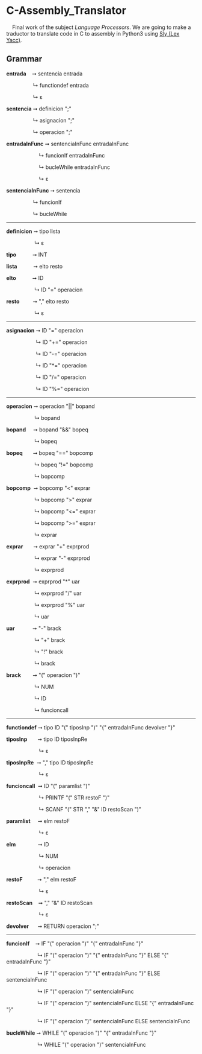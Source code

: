 # C-Assembly_Translator
&nbsp;&nbsp;&nbsp;&nbsp;Final work of the subject *Language Processors*. We are going to make a traductor to translate code in C to assembly in Python3 using [Sly (Lex Yacc)](https://sly.readthedocs.io/en/latest/).  

## Grammar

**entrada**&nbsp;&nbsp;&nbsp;&nbsp;➞ sentencia entrada 

&nbsp;&nbsp;&nbsp;&nbsp;&nbsp;&nbsp;&nbsp;&nbsp;&nbsp;&nbsp;&nbsp;&nbsp;&nbsp;&nbsp;&nbsp;&nbsp;&nbsp; ↳ functiondef entrada

&nbsp;&nbsp;&nbsp;&nbsp;&nbsp;&nbsp;&nbsp;&nbsp;&nbsp;&nbsp;&nbsp;&nbsp;&nbsp;&nbsp;&nbsp;&nbsp;&nbsp; ↳ ε


**sentencia** ➞ definicion ";"

&nbsp;&nbsp;&nbsp;&nbsp;&nbsp;&nbsp;&nbsp;&nbsp;&nbsp;&nbsp;&nbsp;&nbsp;&nbsp;&nbsp;&nbsp;&nbsp;&nbsp;&nbsp;↳ asignacion ";"

&nbsp;&nbsp;&nbsp;&nbsp;&nbsp;&nbsp;&nbsp;&nbsp;&nbsp;&nbsp;&nbsp;&nbsp;&nbsp;&nbsp;&nbsp;&nbsp;&nbsp;&nbsp;↳ operacion ";"


**entradaInFunc** ➞ sentenciaInFunc entradaInFunc

&nbsp;&nbsp;&nbsp;&nbsp;&nbsp;&nbsp;&nbsp;&nbsp;&nbsp;&nbsp;&nbsp;&nbsp;&nbsp;&nbsp;&nbsp;&nbsp;&nbsp;&nbsp;&nbsp;&nbsp;&nbsp;&nbsp;↳ funcionIf entradaInFunc

&nbsp;&nbsp;&nbsp;&nbsp;&nbsp;&nbsp;&nbsp;&nbsp;&nbsp;&nbsp;&nbsp;&nbsp;&nbsp;&nbsp;&nbsp;&nbsp;&nbsp;&nbsp;&nbsp;&nbsp;&nbsp;&nbsp;↳ bucleWhile entradaInFunc

&nbsp;&nbsp;&nbsp;&nbsp;&nbsp;&nbsp;&nbsp;&nbsp;&nbsp;&nbsp;&nbsp;&nbsp;&nbsp;&nbsp;&nbsp;&nbsp;&nbsp;&nbsp;&nbsp;&nbsp;&nbsp;&nbsp;↳ ε


**sentenciaInFunc** ➞ sentencia

&nbsp;&nbsp;&nbsp;&nbsp;&nbsp;&nbsp;&nbsp;&nbsp;&nbsp;&nbsp;&nbsp;&nbsp;&nbsp;&nbsp;&nbsp;&nbsp;&nbsp;&nbsp;↳ funcionIf

&nbsp;&nbsp;&nbsp;&nbsp;&nbsp;&nbsp;&nbsp;&nbsp;&nbsp;&nbsp;&nbsp;&nbsp;&nbsp;&nbsp;&nbsp;&nbsp;&nbsp;&nbsp;↳ bucleWhile


*****

**definicion** ➞ tipo lista 

&nbsp;&nbsp;&nbsp;&nbsp;&nbsp;&nbsp;&nbsp;&nbsp;&nbsp;&nbsp;&nbsp;&nbsp;&nbsp;&nbsp;&nbsp;&nbsp;&nbsp;&nbsp;&nbsp;↳ ε


**tipo**&nbsp;&nbsp;&nbsp;&nbsp;&nbsp;&nbsp;&nbsp;&nbsp;&nbsp;&nbsp; ➞ INT 


**lista**&nbsp;&nbsp;&nbsp;&nbsp;&nbsp;&nbsp;&nbsp;&nbsp;&nbsp;&nbsp; ➞ elto resto 


**elto**&nbsp;&nbsp;&nbsp;&nbsp;&nbsp;&nbsp;&nbsp;&nbsp;&nbsp;&nbsp; ➞ ID 

 &nbsp;&nbsp;&nbsp;&nbsp;&nbsp;&nbsp;&nbsp;&nbsp;&nbsp;&nbsp;&nbsp;&nbsp;&nbsp;&nbsp;&nbsp;&nbsp;&nbsp;&nbsp;&nbsp;↳&nbsp;ID "=" operacion 


**resto**&nbsp;&nbsp;&nbsp;&nbsp;&nbsp;&nbsp;&nbsp;&nbsp; ➞ "," elto resto 

 &nbsp;&nbsp;&nbsp;&nbsp;&nbsp;&nbsp;&nbsp;&nbsp;&nbsp;&nbsp;&nbsp;&nbsp;&nbsp;&nbsp;&nbsp;&nbsp;&nbsp;&nbsp;&nbsp;↳ ε

---

**asignacion** ➞ ID "=" operacion

&nbsp;&nbsp;&nbsp;&nbsp;&nbsp;&nbsp;&nbsp;&nbsp;&nbsp;&nbsp;&nbsp;&nbsp;&nbsp;&nbsp;&nbsp;&nbsp;&nbsp;&nbsp;&nbsp;&nbsp;↳ ID "+=" operacion

&nbsp;&nbsp;&nbsp;&nbsp;&nbsp;&nbsp;&nbsp;&nbsp;&nbsp;&nbsp;&nbsp;&nbsp;&nbsp;&nbsp;&nbsp;&nbsp;&nbsp;&nbsp;&nbsp;&nbsp;↳ ID "-=" operacion

&nbsp;&nbsp;&nbsp;&nbsp;&nbsp;&nbsp;&nbsp;&nbsp;&nbsp;&nbsp;&nbsp;&nbsp;&nbsp;&nbsp;&nbsp;&nbsp;&nbsp;&nbsp;&nbsp;&nbsp;↳ ID "*=" operacion 

&nbsp;&nbsp;&nbsp;&nbsp;&nbsp;&nbsp;&nbsp;&nbsp;&nbsp;&nbsp;&nbsp;&nbsp;&nbsp;&nbsp;&nbsp;&nbsp;&nbsp;&nbsp;&nbsp;&nbsp;↳ ID "/=" operacion

&nbsp;&nbsp;&nbsp;&nbsp;&nbsp;&nbsp;&nbsp;&nbsp;&nbsp;&nbsp;&nbsp;&nbsp;&nbsp;&nbsp;&nbsp;&nbsp;&nbsp;&nbsp;&nbsp;&nbsp;↳ ID "%=" operacion

---

**operacion** ➞ operacion "||" bopand

&nbsp;&nbsp;&nbsp;&nbsp;&nbsp;&nbsp;&nbsp;&nbsp;&nbsp;&nbsp;&nbsp;&nbsp;&nbsp;&nbsp;&nbsp;&nbsp;&nbsp;&nbsp;&nbsp;↳ bopand

    
**bopand**&nbsp;&nbsp;&nbsp;&nbsp; ➞ bopand "&&" bopeq

&nbsp;&nbsp;&nbsp;&nbsp;&nbsp;&nbsp;&nbsp;&nbsp;&nbsp;&nbsp;&nbsp;&nbsp;&nbsp;&nbsp;&nbsp;&nbsp;&nbsp;&nbsp;&nbsp;↳ bopeq


**bopeq**&nbsp;&nbsp;&nbsp;&nbsp;&nbsp;&nbsp; ➞ bopeq "==" bopcomp

&nbsp;&nbsp;&nbsp;&nbsp;&nbsp;&nbsp;&nbsp;&nbsp;&nbsp;&nbsp;&nbsp;&nbsp;&nbsp;&nbsp;&nbsp;&nbsp;&nbsp;&nbsp;&nbsp;↳ bopeq "!=" bopcomp

&nbsp;&nbsp;&nbsp;&nbsp;&nbsp;&nbsp;&nbsp;&nbsp;&nbsp;&nbsp;&nbsp;&nbsp;&nbsp;&nbsp;&nbsp;&nbsp;&nbsp;&nbsp;&nbsp;↳ bopcomp


**bopcomp**&nbsp; ➞ bopcomp "<" exprar

&nbsp;&nbsp;&nbsp;&nbsp;&nbsp;&nbsp;&nbsp;&nbsp;&nbsp;&nbsp;&nbsp;&nbsp;&nbsp;&nbsp;&nbsp;&nbsp;&nbsp;&nbsp;&nbsp;↳ bopcomp ">" exprar

&nbsp;&nbsp;&nbsp;&nbsp;&nbsp;&nbsp;&nbsp;&nbsp;&nbsp;&nbsp;&nbsp;&nbsp;&nbsp;&nbsp;&nbsp;&nbsp;&nbsp;&nbsp;&nbsp;↳ bopcomp "<=" exprar

&nbsp;&nbsp;&nbsp;&nbsp;&nbsp;&nbsp;&nbsp;&nbsp;&nbsp;&nbsp;&nbsp;&nbsp;&nbsp;&nbsp;&nbsp;&nbsp;&nbsp;&nbsp;&nbsp;↳ bopcomp ">=" exprar

&nbsp;&nbsp;&nbsp;&nbsp;&nbsp;&nbsp;&nbsp;&nbsp;&nbsp;&nbsp;&nbsp;&nbsp;&nbsp;&nbsp;&nbsp;&nbsp;&nbsp;&nbsp;&nbsp;↳ exprar


**exprar**&nbsp;&nbsp;&nbsp;&nbsp;&nbsp;&nbsp; ➞ exprar "+" exprprod

&nbsp;&nbsp;&nbsp;&nbsp;&nbsp;&nbsp;&nbsp;&nbsp;&nbsp;&nbsp;&nbsp;&nbsp;&nbsp;&nbsp;&nbsp;&nbsp;&nbsp;&nbsp;&nbsp;↳ exprar "-" exprprod

&nbsp;&nbsp;&nbsp;&nbsp;&nbsp;&nbsp;&nbsp;&nbsp;&nbsp;&nbsp;&nbsp;&nbsp;&nbsp;&nbsp;&nbsp;&nbsp;&nbsp;&nbsp;&nbsp;↳ exprprod


**exprprod**&nbsp; ➞ exprprod "*" uar

&nbsp;&nbsp;&nbsp;&nbsp;&nbsp;&nbsp;&nbsp;&nbsp;&nbsp;&nbsp;&nbsp;&nbsp;&nbsp;&nbsp;&nbsp;&nbsp;&nbsp;&nbsp;&nbsp;↳ exprprod "/" uar

&nbsp;&nbsp;&nbsp;&nbsp;&nbsp;&nbsp;&nbsp;&nbsp;&nbsp;&nbsp;&nbsp;&nbsp;&nbsp;&nbsp;&nbsp;&nbsp;&nbsp;&nbsp;&nbsp;↳ exprprod "%" uar

&nbsp;&nbsp;&nbsp;&nbsp;&nbsp;&nbsp;&nbsp;&nbsp;&nbsp;&nbsp;&nbsp;&nbsp;&nbsp;&nbsp;&nbsp;&nbsp;&nbsp;&nbsp;&nbsp;↳ uar


**uar**&nbsp;&nbsp;&nbsp;&nbsp;&nbsp;&nbsp;&nbsp;&nbsp;&nbsp;&nbsp;&nbsp; ➞ "-" brack

&nbsp;&nbsp;&nbsp;&nbsp;&nbsp;&nbsp;&nbsp;&nbsp;&nbsp;&nbsp;&nbsp;&nbsp;&nbsp;&nbsp;&nbsp;&nbsp;&nbsp;&nbsp;&nbsp;↳ "+" brack

&nbsp;&nbsp;&nbsp;&nbsp;&nbsp;&nbsp;&nbsp;&nbsp;&nbsp;&nbsp;&nbsp;&nbsp;&nbsp;&nbsp;&nbsp;&nbsp;&nbsp;&nbsp;&nbsp;↳ "!" brack

&nbsp;&nbsp;&nbsp;&nbsp;&nbsp;&nbsp;&nbsp;&nbsp;&nbsp;&nbsp;&nbsp;&nbsp;&nbsp;&nbsp;&nbsp;&nbsp;&nbsp;&nbsp;&nbsp;↳ brack


**brack**&nbsp;&nbsp;&nbsp;&nbsp;&nbsp;&nbsp;&nbsp;&nbsp;➞ "(" operacion ")"

&nbsp;&nbsp;&nbsp;&nbsp;&nbsp;&nbsp;&nbsp;&nbsp;&nbsp;&nbsp;&nbsp;&nbsp;&nbsp;&nbsp;&nbsp;&nbsp;&nbsp;&nbsp;&nbsp;↳ NUM

&nbsp;&nbsp;&nbsp;&nbsp;&nbsp;&nbsp;&nbsp;&nbsp;&nbsp;&nbsp;&nbsp;&nbsp;&nbsp;&nbsp;&nbsp;&nbsp;&nbsp;&nbsp;&nbsp;↳ ID

&nbsp;&nbsp;&nbsp;&nbsp;&nbsp;&nbsp;&nbsp;&nbsp;&nbsp;&nbsp;&nbsp;&nbsp;&nbsp;&nbsp;&nbsp;&nbsp;&nbsp;&nbsp;&nbsp;↳ funcioncall

---

**functiondef** ➞ tipo ID "(" tiposInp ")" "{" entradaInFunc devolver "}"     

            
**tiposInp**&nbsp;&nbsp;&nbsp;&nbsp;&nbsp;&nbsp; ➞ tipo ID tiposInpRe 

&nbsp;&nbsp;&nbsp;&nbsp;&nbsp;&nbsp;&nbsp;&nbsp;&nbsp;&nbsp;&nbsp;&nbsp;&nbsp;&nbsp;&nbsp;&nbsp;&nbsp;&nbsp;&nbsp;&nbsp;&nbsp;&nbsp;↳ ε


**tiposInpRe**&nbsp;&nbsp;➞ "," tipo ID tiposInpRe

&nbsp;&nbsp;&nbsp;&nbsp;&nbsp;&nbsp;&nbsp;&nbsp;&nbsp;&nbsp;&nbsp;&nbsp;&nbsp;&nbsp;&nbsp;&nbsp;&nbsp;&nbsp;&nbsp;&nbsp;&nbsp;&nbsp;↳ ε


**funcioncall**&nbsp; ➞ ID "(" paramlist ")"

&nbsp;&nbsp;&nbsp;&nbsp;&nbsp;&nbsp;&nbsp;&nbsp;&nbsp;&nbsp;&nbsp;&nbsp;&nbsp;&nbsp;&nbsp;&nbsp;&nbsp;&nbsp;&nbsp;&nbsp;&nbsp;&nbsp;↳ PRINTF "(" STR restoF ")"

&nbsp;&nbsp;&nbsp;&nbsp;&nbsp;&nbsp;&nbsp;&nbsp;&nbsp;&nbsp;&nbsp;&nbsp;&nbsp;&nbsp;&nbsp;&nbsp;&nbsp;&nbsp;&nbsp;&nbsp;&nbsp;&nbsp;↳ SCANF "(" STR "," "&" ID restoScan ")"


**paramlist**&nbsp;&nbsp;&nbsp;&nbsp;&nbsp;➞ elm restoF

&nbsp;&nbsp;&nbsp;&nbsp;&nbsp;&nbsp;&nbsp;&nbsp;&nbsp;&nbsp;&nbsp;&nbsp;&nbsp;&nbsp;&nbsp;&nbsp;&nbsp;&nbsp;&nbsp;&nbsp;&nbsp;&nbsp;↳ ε


**elm**&nbsp;&nbsp;&nbsp;&nbsp;&nbsp;&nbsp;&nbsp;&nbsp;&nbsp;&nbsp;&nbsp;&nbsp;&nbsp;&nbsp; ➞ ID

&nbsp;&nbsp;&nbsp;&nbsp;&nbsp;&nbsp;&nbsp;&nbsp;&nbsp;&nbsp;&nbsp;&nbsp;&nbsp;&nbsp;&nbsp;&nbsp;&nbsp;&nbsp;&nbsp;&nbsp;&nbsp;&nbsp;↳ NUM

&nbsp;&nbsp;&nbsp;&nbsp;&nbsp;&nbsp;&nbsp;&nbsp;&nbsp;&nbsp;&nbsp;&nbsp;&nbsp;&nbsp;&nbsp;&nbsp;&nbsp;&nbsp;&nbsp;&nbsp;&nbsp;&nbsp;↳ operacion


**restoF**&nbsp;&nbsp;&nbsp;&nbsp;&nbsp;&nbsp;&nbsp;&nbsp;&nbsp;&nbsp;➞ "," elm restoF

&nbsp;&nbsp;&nbsp;&nbsp;&nbsp;&nbsp;&nbsp;&nbsp;&nbsp;&nbsp;&nbsp;&nbsp;&nbsp;&nbsp;&nbsp;&nbsp;&nbsp;&nbsp;&nbsp;&nbsp;&nbsp;&nbsp;↳ ε

            
**restoScan**&nbsp;&nbsp;&nbsp;&nbsp;➞ "," "&" ID restoScan

&nbsp;&nbsp;&nbsp;&nbsp;&nbsp;&nbsp;&nbsp;&nbsp;&nbsp;&nbsp;&nbsp;&nbsp;&nbsp;&nbsp;&nbsp;&nbsp;&nbsp;&nbsp;&nbsp;&nbsp;&nbsp;&nbsp;↳ ε


**devolver**&nbsp;&nbsp;&nbsp;&nbsp;&nbsp;&nbsp;➞ RETURN operacion ";"

---

**funcionIf**&nbsp;&nbsp;&nbsp; ➞ IF "(" operacion ")" "{" entradaInFunc "}"

&nbsp;&nbsp;&nbsp;&nbsp;&nbsp;&nbsp;&nbsp;&nbsp;&nbsp;&nbsp;&nbsp;&nbsp;&nbsp;&nbsp;&nbsp;&nbsp;&nbsp;&nbsp;&nbsp;&nbsp;&nbsp;↳ IF "(" operacion ")" "{" entradaInFunc "}" ELSE "{" entradaInFunc "}" 

&nbsp;&nbsp;&nbsp;&nbsp;&nbsp;&nbsp;&nbsp;&nbsp;&nbsp;&nbsp;&nbsp;&nbsp;&nbsp;&nbsp;&nbsp;&nbsp;&nbsp;&nbsp;&nbsp;&nbsp;&nbsp;↳ IF "(" operacion ")" "{" entradaInFunc "}" ELSE sentenciaInFunc

&nbsp;&nbsp;&nbsp;&nbsp;&nbsp;&nbsp;&nbsp;&nbsp;&nbsp;&nbsp;&nbsp;&nbsp;&nbsp;&nbsp;&nbsp;&nbsp;&nbsp;&nbsp;&nbsp;&nbsp;&nbsp;↳ IF "(" operacion ")" sentenciaInFunc

&nbsp;&nbsp;&nbsp;&nbsp;&nbsp;&nbsp;&nbsp;&nbsp;&nbsp;&nbsp;&nbsp;&nbsp;&nbsp;&nbsp;&nbsp;&nbsp;&nbsp;&nbsp;&nbsp;&nbsp;&nbsp;↳ IF "(" operacion ")" sentenciaInFunc ELSE "{" entradaInFunc "}" 

&nbsp;&nbsp;&nbsp;&nbsp;&nbsp;&nbsp;&nbsp;&nbsp;&nbsp;&nbsp;&nbsp;&nbsp;&nbsp;&nbsp;&nbsp;&nbsp;&nbsp;&nbsp;&nbsp;&nbsp;&nbsp;↳ IF "(" operacion ")" sentenciaInFunc ELSE sentenciaInFunc


**bucleWhile** ➞ WHILE "(" operacion ")" "{" entradaInFunc "}"

&nbsp;&nbsp;&nbsp;&nbsp;&nbsp;&nbsp;&nbsp;&nbsp;&nbsp;&nbsp;&nbsp;&nbsp;&nbsp;&nbsp;&nbsp;&nbsp;&nbsp;&nbsp;&nbsp;&nbsp;&nbsp;↳ WHILE "(" operacion ")" sentenciaInFunc
